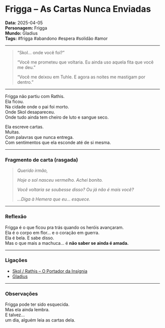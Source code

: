 # Frigga – As Cartas Nunca Enviadas

**Data:** 2025-04-05  
**Personagem:** Frigga  
**Mundo:** Gladius  
**Tags:** #frigga #abandono #espera #solidão #amor

---

> “Skol… onde você foi?”  
>  
> “Você me prometeu que voltaria. Eu ainda uso aquela fita que você me deu.”  
>  
> “Você me deixou em Tuhle. E agora as noites me mastigam por dentro.”

---

Frigga não partiu com Rathis.  
Ela ficou.  
Na cidade onde o pai foi morto.  
Onde Skol desapareceu.  
Onde tudo ainda tem cheiro de luto e sangue seco.

Ela escreve cartas.  
Muitas.  
Com palavras que nunca entrega.  
Com sentimentos que ela esconde até de si mesma.

---

### Fragmento de carta (rasgada)

> *Querido irmão,*  
>  
> *Hoje o sol nasceu vermelho. Achei bonito.*  
>  
> *Você voltaria se soubesse disso? Ou já não é mais você?*  
>  
> *...Diga à Hemera que eu... esquece.*

---

### Reflexão

Frigga é o que ficou pra trás quando os heróis avançaram.  
Ela é o corpo em flor… e o coração em guerra.  
Ela é bela. E sabe disso.  
Mas o que mais a machuca… é **não saber se ainda é amada.**

---

### Ligações

- [Skol / Rathis – O Portador da Insígnia](2025-04-02-skol-rathis-o-portador-da-insignia.md)  
- [Gladius](../mundos/gladius.md)

---

### Observações

Frigga pode ter sido esquecida.  
Mas ela ainda lembra.  
E talvez…  
um dia, alguém leia as cartas dela.

